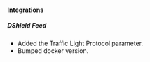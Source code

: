 #### Integrations
##### DShield Feed
- Added the Traffic Light Protocol parameter.
- Bumped docker version.
